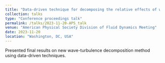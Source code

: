 ```yaml
---
title: "Data-driven technique for decomposing the relative effects of waves and turbulence"
collection: talks
type: "Conference proceedings talk"
permalink: /talks/2023-11-20-APS_talk
venue: "American Physical Society Division of Fluid Dynamics Meeting"
date: 2023-11-20
location: "Washington, DC, USA"
---
```


Presented final results on new wave-turbulence decomposition method using data-driven techniques. 
